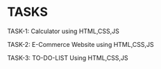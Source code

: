 # TASKS
TASK-1: Calculator using HTML,CSS,JS









TASK-2: E-Commerce Website using HTML,CSS,JS

















TASK-3: TO-DO-LIST Using HTML,CSS,JS
